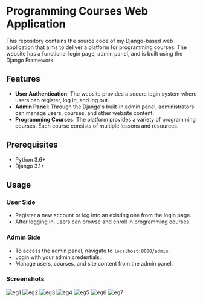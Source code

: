 # Programming Courses Web Application

This repository contains the source code of my Django-based web application that aims to deliver a platform for programming courses. The website has a functional login page, admin panel, and is built using the Django Framework.

## Features

- **User Authentication**: The website provides a secure login system where users can register, log in, and log out.
- **Admin Panel**: Through the Django's built-in admin panel, administrators can manage users, courses, and other website content.
- **Programming Courses**: The platform provides a variety of programming courses. Each course consists of multiple lessons and resources.

## Prerequisites

- Python 3.6+
- Django 3.1+

## Usage

### User Side

- Register a new account or log into an existing one from the login page.
- After logging in, users can browse and enroll in programming courses.

### Admin Side

- To access the admin panel, navigate to `localhost:8000/admin`.
- Login with your admin credentials.
- Manage users, courses, and site content from the admin panel.

### Screenshots 
![eg1](https://github.com/kubicix/Programming-Courses-Web-App-with-Django/assets/96316375/d2d2d448-68c0-4bbc-8b83-4ee1a1b20b0d)
![eg2](https://github.com/kubicix/Programming-Courses-Web-App-with-Django/assets/96316375/0f07e8ca-9573-4cbb-af20-904ee9d6a621)
![eg3](https://github.com/kubicix/Programming-Courses-Web-App-with-Django/assets/96316375/6ca7cf3f-1e6f-44fc-967e-aab1899813bb)
![eg4](https://github.com/kubicix/Programming-Courses-Web-App-with-Django/assets/96316375/98929d87-6fbc-48b3-9ccd-a34055d61a34)
![eg5](https://github.com/kubicix/Programming-Courses-Web-App-with-Django/assets/96316375/8b87e061-9fbb-4a38-9f81-9af224b59ae3)
![eg6](https://github.com/kubicix/Programming-Courses-Web-App-with-Django/assets/96316375/8ba53729-98f2-45cd-88a0-001a910ef76e)
![eg7](https://github.com/kubicix/Programming-Courses-Web-App-with-Django/assets/96316375/d204ca11-8260-49d9-808e-cae3c7668940)

